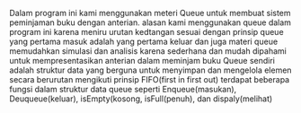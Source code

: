 Dalam program ini kami menggunakan meteri Queue untuk membuat sistem peminjaman buku dengan anterian.
alasan kami menggunakan queue dalam program ini karena meniru urutan kedtangan sesuai dengan prinsip queue yang pertama masuk adalah yang pertama keluar
dan juga materi queue memudahkan simulasi dan analisis karena sederhana dan mudah dipahami untuk mempresentasikan anterian dalam meminjam buku
Queue sendiri adalah struktur data yang berguna untuk menyimpan dan mengelola elemen secara berurutan mengikuti prinsip FIFO(first in first out)
terdapat beberapa fungsi dalam struktur data queue seperti Enqueue(masukan), Deuqueue(keluar), isEmpty(kosong, isFull(penuh), dan dispaly(melihat)
